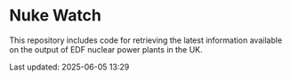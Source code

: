 # Nuke Watch

This repository includes code for retrieving the latest information available on the output of EDF nuclear power plants in the UK.

Last updated: 2025-06-05 13:29